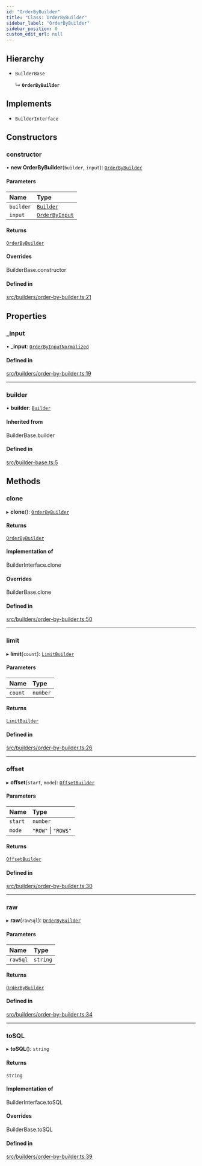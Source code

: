 ```yaml
---
id: "OrderByBuilder"
title: "Class: OrderByBuilder"
sidebar_label: "OrderByBuilder"
sidebar_position: 0
custom_edit_url: null
---
```


## Hierarchy

- `BuilderBase`

  ↳ **`OrderByBuilder`**

## Implements

- `BuilderInterface`

## Constructors

### constructor

• **new OrderByBuilder**(`builder`, `input`): [`OrderByBuilder`](OrderByBuilder.md)

#### Parameters

| Name | Type |
| :------ | :------ |
| `builder` | [`Builder`](Builder.md) |
| `input` | [`OrderByInput`](../modules.md#orderbyinput) |

#### Returns

[`OrderByBuilder`](OrderByBuilder.md)

#### Overrides

BuilderBase.constructor

#### Defined in

[src/builders/order-by-builder.ts:21](https://github.com/alesmenzel/sql-builder/blob/e62707c/src/builders/order-by-builder.ts#L21)

## Properties

### \_input

• **\_input**: [`OrderByInputNormalized`](../modules.md#orderbyinputnormalized)

#### Defined in

[src/builders/order-by-builder.ts:19](https://github.com/alesmenzel/sql-builder/blob/e62707c/src/builders/order-by-builder.ts#L19)

___

### builder

• **builder**: [`Builder`](Builder.md)

#### Inherited from

BuilderBase.builder

#### Defined in

[src/builder-base.ts:5](https://github.com/alesmenzel/sql-builder/blob/e62707c/src/builder-base.ts#L5)

## Methods

### clone

▸ **clone**(): [`OrderByBuilder`](OrderByBuilder.md)

#### Returns

[`OrderByBuilder`](OrderByBuilder.md)

#### Implementation of

BuilderInterface.clone

#### Overrides

BuilderBase.clone

#### Defined in

[src/builders/order-by-builder.ts:50](https://github.com/alesmenzel/sql-builder/blob/e62707c/src/builders/order-by-builder.ts#L50)

___

### limit

▸ **limit**(`count`): [`LimitBuilder`](LimitBuilder.md)

#### Parameters

| Name | Type |
| :------ | :------ |
| `count` | `number` |

#### Returns

[`LimitBuilder`](LimitBuilder.md)

#### Defined in

[src/builders/order-by-builder.ts:26](https://github.com/alesmenzel/sql-builder/blob/e62707c/src/builders/order-by-builder.ts#L26)

___

### offset

▸ **offset**(`start`, `mode`): [`OffsetBuilder`](OffsetBuilder.md)

#### Parameters

| Name | Type |
| :------ | :------ |
| `start` | `number` |
| `mode` | ``"ROW"`` \| ``"ROWS"`` |

#### Returns

[`OffsetBuilder`](OffsetBuilder.md)

#### Defined in

[src/builders/order-by-builder.ts:30](https://github.com/alesmenzel/sql-builder/blob/e62707c/src/builders/order-by-builder.ts#L30)

___

### raw

▸ **raw**(`rawSql`): [`OrderByBuilder`](OrderByBuilder.md)

#### Parameters

| Name | Type |
| :------ | :------ |
| `rawSql` | `string` |

#### Returns

[`OrderByBuilder`](OrderByBuilder.md)

#### Defined in

[src/builders/order-by-builder.ts:34](https://github.com/alesmenzel/sql-builder/blob/e62707c/src/builders/order-by-builder.ts#L34)

___

### toSQL

▸ **toSQL**(): `string`

#### Returns

`string`

#### Implementation of

BuilderInterface.toSQL

#### Overrides

BuilderBase.toSQL

#### Defined in

[src/builders/order-by-builder.ts:39](https://github.com/alesmenzel/sql-builder/blob/e62707c/src/builders/order-by-builder.ts#L39)
